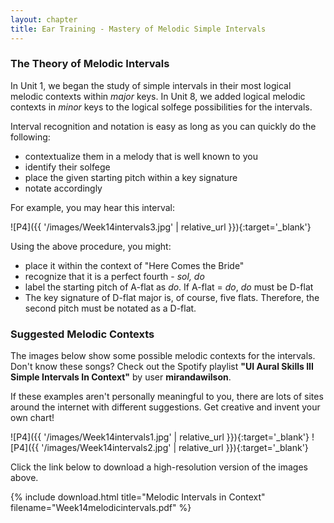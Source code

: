 ```yaml
---
layout: chapter
title: Ear Training - Mastery of Melodic Simple Intervals
---
```


### The Theory of Melodic Intervals

In Unit 1, we began the study of simple intervals in their most logical melodic contexts within *major* keys. In Unit 8, we added logical melodic contexts in *minor* keys to the logical solfege possibilities for the intervals.

Interval recognition and notation is easy as long as you can quickly do the following:
- contextualize them in a melody that is well known to you
- identify their solfege
- place the given starting pitch within a key signature
- notate accordingly

For example, you may hear this interval:

![P4]({{ '/images/Week14intervals3.jpg' | relative_url }}){:target='_blank'}

Using the above procedure, you might:
- place it within the context of "Here Comes the Bride" 
- recognize that it is a perfect fourth - *sol, do*
- label the starting pitch of A-flat as *do*. If A-flat = *do*, *do* must be D-flat
- The key signature of D-flat major is, of course, five flats. Therefore, the second pitch must be notated as a D-flat.

### Suggested Melodic Contexts

The images below show some possible melodic contexts for the intervals. Don't know these songs? Check out the Spotify playlist **"UI Aural Skills III Simple Intervals In Context"** by user **mirandawilson**. 

If these examples aren't personally meaningful to you, there are lots of sites around the internet with different suggestions. Get creative and invent your own chart!

![P4]({{ '/images/Week14intervals1.jpg' | relative_url }}){:target='_blank'}
![P4]({{ '/images/Week14intervals2.jpg' | relative_url }}){:target='_blank'}

Click the link below to download a high-resolution version of the images above.

{% include download.html title="Melodic Intervals in Context" filename="Week14melodicintervals.pdf" %}